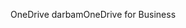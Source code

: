 <span data-ttu-id="4f26c-101">OneDrive darbam</span><span class="sxs-lookup"><span data-stu-id="4f26c-101">OneDrive for Business</span></span>